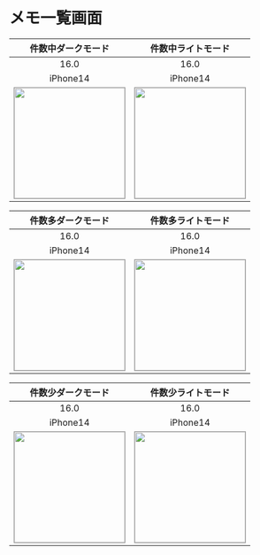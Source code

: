 # メモ一覧画面

|件数中ダークモード|件数中ライトモード|
|:---:|:---:|
|16.0|16.0|
|iPhone14|iPhone14|
|<img src='../TestSnapshot/ReferenceImages_64/メモ一覧画面/testMemoListViewController_件数中_ダークモード_iPhone_16_0_390x844@3x.png' width='200' style='border: 1px solid #999' />|<img src='../TestSnapshot/ReferenceImages_64/メモ一覧画面/testMemoListViewController_件数中_ライトモード_iPhone_16_0_390x844@3x.png' width='200' style='border: 1px solid #999' />|

|件数多ダークモード|件数多ライトモード|
|:---:|:---:|
|16.0|16.0|
|iPhone14|iPhone14|
|<img src='../TestSnapshot/ReferenceImages_64/メモ一覧画面/testMemoListViewController_件数多_ダークモード_iPhone_16_0_390x844@3x.png' width='200' style='border: 1px solid #999' />|<img src='../TestSnapshot/ReferenceImages_64/メモ一覧画面/testMemoListViewController_件数多_ライトモード_iPhone_16_0_390x844@3x.png' width='200' style='border: 1px solid #999' />|

|件数少ダークモード|件数少ライトモード|
|:---:|:---:|
|16.0|16.0|
|iPhone14|iPhone14|
|<img src='../TestSnapshot/ReferenceImages_64/メモ一覧画面/testMemoListViewController_件数少_ダークモード_iPhone_16_0_390x844@3x.png' width='200' style='border: 1px solid #999' />|<img src='../TestSnapshot/ReferenceImages_64/メモ一覧画面/testMemoListViewController_件数少_ライトモード_iPhone_16_0_390x844@3x.png' width='200' style='border: 1px solid #999' />|

